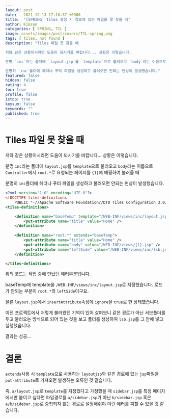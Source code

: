 ```yaml
---
layout: post
date:   2021-12-13 17:16:37 +0900
title:  "[SPRING] Tiles 설정 시 경로에 있는 파일을 못 찾을 때"
author: Kimson
categories: [ SPRING, TIL ]
image: assets/images/post/covers/TIL-spring.png
tags: [ tiles, not found ]
description: "Tiles 파일 못 찾을 때

저와 같은 상황이시라면 도움이 되시기를 바랍니다... 상황은 이렇습니다.

분명 `inc`라는 폴더에 `layout.jsp`를 `template`으로 불러오고 `body`라는 이름으로 `Controller`에서 `root.*`로 요청되는 페이지를 `{1}`에 매핑하여 불러올 때

분명히 `inc`폴더에 헤더나 푸터 파일을 생성하고 불러오면 안되는 현상이 발생했습니다."
featured: false
hidden: false
rating: 4
toc: true
profile: false
istop: true
keysum: false
keywords: ""
published: true
---
```


# Tiles 파일 못 찾을 때

저와 같은 상황이시라면 도움이 되시기를 바랍니다... 상황은 이렇습니다.

분명 `inc`라는 폴더에 `layout.jsp`를 `template`으로 불러오고 `body`라는 이름으로 `Controller`에서 `root.*`로 요청되는 페이지를 `{1}`에 매핑하여 불러올 때

분명히 `inc`폴더에 헤더나 푸터 파일을 생성하고 불러오면 안되는 현상이 발생했습니다.

```xml
<?xml version="1.0" encoding="UTF-8"?>
<!DOCTYPE tiles-definitions
    PUBLIC "-//Apache Software Foundation//DTD Tiles Configuration 3.0//EN" "http://tiles.apache.org/dtds/tiles-config_3_0.dtd">
<tiles-definitions>

    <definition name="baseTemp" template="/WEB-INF/views/inc/layout.jsp">
    	<put-attribute name="title" value="Home" />
    </definition>
    
    <definition name="root.*" extends="baseTemp">
    	<put-attribute name="title" value="Home" />
        <put-attribute name="body" value="/WEB-INF/views/{1}.jsp" />
        <put-attribute name="leftSide" value="/WEB-INF/views/inc/lsb.jsp" />
    </definition>

</tiles-definitions>
```

위의 코드는 작업 중에 만났던 에러부분입니다.

baseTemp에 template을 `/WEB-INF/views/inc/layout.jsp`로 지정했습니다. 로드가 안되는 부분이 `root.*`의 `leftSide`이구요.

물론 `layout.jsp`에서 `insertAttribute`속성에 `ignore`을 `true`로 한 상태였습니다.

이전 프로젝트에서 저렇게 불러왔던 기억이 있어 살펴보니 같은 경로가 아닌 서브폴더를 두고 불러오는 방식으로 되어 있는 것을 보고 폴더를 생성하여 `lsb.jsp`를 그 안에 넣고 실행했습니다.

결과는 성공...

# 결론

`extends`사용 시 `template`으로 사용하는 `layoutjsp`와 같은 경로에 있는 `jsp`파일을 `put-attribute`로 가져오면 발생하는 오류인 것 같습니다.

즉, `a/layout.jsp`로 `template`를 지정했다고 가정했을 때 `sidebar.jsp`를 특정 페이지에서만 붙이고 싶다면 파일경로를 `a/sidebar.jsp`가 아닌 `b/sidebar.jsp` 혹은 `a/b/sidebar.jsp`로 중첩되지 않는 경로로 설정해줘야 이런 에러를 피할 수 있을 것 같습니다.